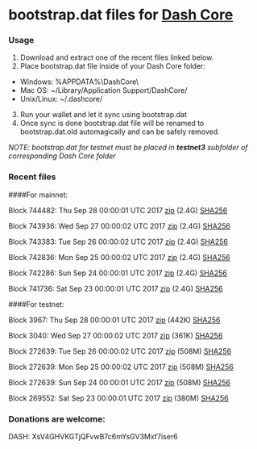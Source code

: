 # bootstrap.dat files for [Dash Core](https://www.dash.org)

### Usage

1. Download and extract one of the recent files linked below.
2. Place bootstrap.dat file inside of your Dash Core folder:
 - Windows: %APPDATA%\DashCore\
 - Mac OS: ~/Library/Application Support/DashCore/
 - Unix/Linux: ~/.dashcore/
3. Run your wallet and let it sync using bootstrap.dat
4. Once sync is done bootstrap.dat file will be renamed to bootstrap.dat.old automagically and can be safely removed.

_NOTE: bootstrap.dat for testnet must be placed in **testnet3** subfolder of corresponding Dash Core folder_

### Recent files

####For mainnet:

Block 744482: Thu Sep 28 00:00:01 UTC 2017 [zip](https://transfer.sh/tuWoY/bootstrap.dat.20170928.zip) (2.4G) [SHA256](https://transfer.sh/TnMcz/sha256.txt)

Block 743936: Wed Sep 27 00:00:02 UTC 2017 [zip](https://transfer.sh/2JuVo/bootstrap.dat.20170927.zip) (2.4G) [SHA256](https://transfer.sh/KESbF/sha256.txt)

Block 743383: Tue Sep 26 00:00:02 UTC 2017 [zip](https://transfer.sh/mcCud/bootstrap.dat.20170926.zip) (2.4G) [SHA256](https://transfer.sh/3XBJK/sha256.txt)

Block 742836: Mon Sep 25 00:00:02 UTC 2017 [zip](https://transfer.sh/15VQxw/bootstrap.dat.20170925.zip) (2.4G) [SHA256](https://transfer.sh/BdRkE/sha256.txt)

Block 742286: Sun Sep 24 00:00:01 UTC 2017 [zip](https://transfer.sh/G8AiO/bootstrap.dat.20170924.zip) (2.4G) [SHA256](https://transfer.sh/4eCAn/sha256.txt)

Block 741736: Sat Sep 23 00:00:01 UTC 2017 [zip](https://transfer.sh/bpjrM/bootstrap.dat.20170923.zip) (2.4G) [SHA256](https://transfer.sh/13b3bH/sha256.txt)

####For testnet:

Block 3967: Thu Sep 28 00:00:01 UTC 2017 [zip](https://transfer.sh/164GEC/bootstrap.dat.20170928.zip) (442K) [SHA256](https://transfer.sh/JBZPE/sha256.txt)

Block 3040: Wed Sep 27 00:00:02 UTC 2017 [zip](https://transfer.sh/y17tg/bootstrap.dat.20170927.zip) (361K) [SHA256](https://transfer.sh/YOYdm/sha256.txt)

Block 272639: Tue Sep 26 00:00:02 UTC 2017 [zip](https://transfer.sh/WHHsI/bootstrap.dat.20170926.zip) (508M) [SHA256](https://transfer.sh/nJaaz/sha256.txt)

Block 272639: Mon Sep 25 00:00:02 UTC 2017 [zip](https://transfer.sh/J4Cc8/bootstrap.dat.20170925.zip) (508M) [SHA256](https://transfer.sh/MIdZ4/sha256.txt)

Block 272639: Sun Sep 24 00:00:01 UTC 2017 [zip](https://transfer.sh/1164So/bootstrap.dat.20170924.zip) (508M) [SHA256](https://transfer.sh/fMsfm/sha256.txt)

Block 269552: Sat Sep 23 00:00:01 UTC 2017 [zip](https://transfer.sh/Ch0KV/bootstrap.dat.20170923.zip) (380M) [SHA256](https://transfer.sh/rIggW/sha256.txt)

### Donations are welcome:

DASH: XsV4GHVKGTjQFvwB7c6mYsGV3Mxf7iser6
